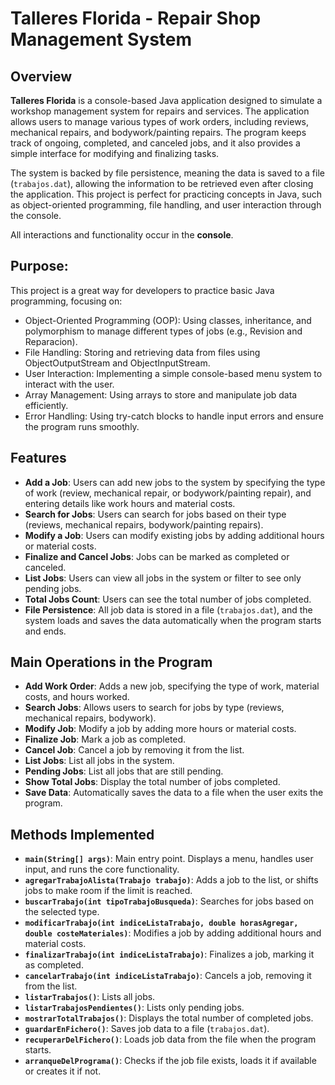 # Talleres Florida - Repair Shop Management System

## Overview
**Talleres Florida** is a console-based Java application designed to simulate a workshop management system for repairs and services. The application allows users to manage various types of work orders, including reviews, mechanical repairs, and bodywork/painting repairs. The program keeps track of ongoing, completed, and canceled jobs, and it also provides a simple interface for modifying and finalizing tasks.

The system is backed by file persistence, meaning the data is saved to a file (`trabajos.dat`), allowing the information to be retrieved even after closing the application. This project is perfect for practicing concepts in Java, such as object-oriented programming, file handling, and user interaction through the console.

All interactions and functionality occur in the **console**.

## Purpose:
This project is a great way for developers to practice basic Java programming, focusing on:

  - Object-Oriented Programming (OOP): Using classes, inheritance, and polymorphism to manage different types of jobs (e.g., Revision and Reparacion).
  - File Handling: Storing and retrieving data from files using ObjectOutputStream and ObjectInputStream.
  - User Interaction: Implementing a simple console-based menu system to interact with the user.
  - Array Management: Using arrays to store and manipulate job data efficiently.
  - Error Handling: Using try-catch blocks to handle input errors and ensure the program runs smoothly.

## Features
- **Add a Job**: Users can add new jobs to the system by specifying the type of work (review, mechanical repair, or bodywork/painting repair), and entering details like work hours and material costs.
- **Search for Jobs**: Users can search for jobs based on their type (reviews, mechanical repairs, bodywork/painting repairs).
- **Modify a Job**: Users can modify existing jobs by adding additional hours or material costs.
- **Finalize and Cancel Jobs**: Jobs can be marked as completed or canceled.
- **List Jobs**: Users can view all jobs in the system or filter to see only pending jobs.
- **Total Jobs Count**: Users can see the total number of jobs completed.
- **File Persistence**: All job data is stored in a file (`trabajos.dat`), and the system loads and saves the data automatically when the program starts and ends.

## Main Operations in the Program
- **Add Work Order**: Adds a new job, specifying the type of work, material costs, and hours worked.
- **Search Jobs**: Allows users to search for jobs by type (reviews, mechanical repairs, bodywork).
- **Modify Job**: Modify a job by adding more hours or material costs.
- **Finalize Job**: Mark a job as completed.
- **Cancel Job**: Cancel a job by removing it from the list.
- **List Jobs**: List all jobs in the system.
- **Pending Jobs**: List all jobs that are still pending.
- **Show Total Jobs**: Display the total number of jobs completed.
- **Save Data**: Automatically saves the data to a file when the user exits the program.

## Methods Implemented
- **`main(String[] args)`**: Main entry point. Displays a menu, handles user input, and runs the core functionality.
- **`agregarTrabajoAlista(Trabajo trabajo)`**: Adds a job to the list, or shifts jobs to make room if the limit is reached.
- **`buscarTrabajo(int tipoTrabajoBusqueda)`**: Searches for jobs based on the selected type.
- **`modificarTrabajo(int indiceListaTrabajo, double horasAgregar, double costeMateriales)`**: Modifies a job by adding additional hours and material costs.
- **`finalizarTrabajo(int indiceListaTrabajo)`**: Finalizes a job, marking it as completed.
- **`cancelarTrabajo(int indiceListaTrabajo)`**: Cancels a job, removing it from the list.
- **`listarTrabajos()`**: Lists all jobs.
- **`listarTrabajosPendientes()`**: Lists only pending jobs.
- **`mostrarTotalTrabajos()`**: Displays the total number of completed jobs.
- **`guardarEnFichero()`**: Saves job data to a file (`trabajos.dat`).
- **`recuperarDelFichero()`**: Loads job data from the file when the program starts.
- **`arranqueDelPrograma()`**: Checks if the job file exists, loads it if available or creates it if not.
